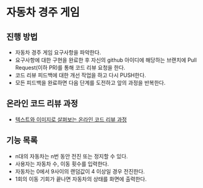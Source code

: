 # 자동차 경주 게임
## 진행 방법
* 자동차 경주 게임 요구사항을 파악한다.
* 요구사항에 대한 구현을 완료한 후 자신의 github 아이디에 해당하는 브랜치에 Pull Request(이하 PR)를 통해 코드 리뷰 요청을 한다.
* 코드 리뷰 피드백에 대한 개선 작업을 하고 다시 PUSH한다.
* 모든 피드백을 완료하면 다음 단계를 도전하고 앞의 과정을 반복한다.

## 온라인 코드 리뷰 과정
* [텍스트와 이미지로 살펴보는 온라인 코드 리뷰 과정](https://github.com/next-step/nextstep-docs/tree/master/codereview)

## 기능 목록
- n대의 자동차는 n번 동안 전진 또는 정지할 수 있다.
- 사용자는 자동차 수, 이동 횟수를 입력한다.
- 자동차는 0에서 9사이의 랜덤값이 4 이상일 경우 전진한다.
- 1회의 이동 기회가 끝나면 자동차의 상태를 화면에 출력한다.
